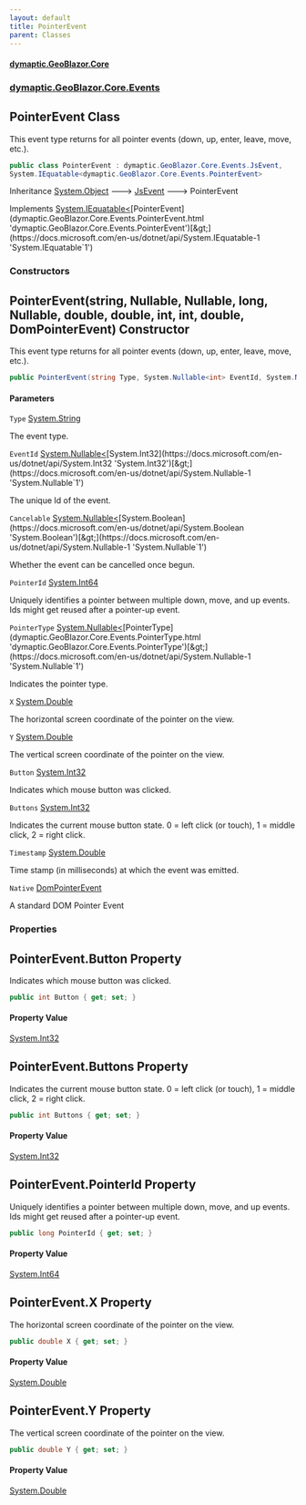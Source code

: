```yaml
---
layout: default
title: PointerEvent
parent: Classes
---
```

#### [dymaptic.GeoBlazor.Core](index.html 'index')
### [dymaptic.GeoBlazor.Core.Events](index.html#dymaptic.GeoBlazor.Core.Events 'dymaptic.GeoBlazor.Core.Events')

## PointerEvent Class

This event type returns for all pointer events (down, up, enter, leave, move, etc.).

```csharp
public class PointerEvent : dymaptic.GeoBlazor.Core.Events.JsEvent,
System.IEquatable<dymaptic.GeoBlazor.Core.Events.PointerEvent>
```

Inheritance [System.Object](https://docs.microsoft.com/en-us/dotnet/api/System.Object 'System.Object') &#129106; [JsEvent](dymaptic.GeoBlazor.Core.Events.JsEvent.html 'dymaptic.GeoBlazor.Core.Events.JsEvent') &#129106; PointerEvent

Implements [System.IEquatable&lt;](https://docs.microsoft.com/en-us/dotnet/api/System.IEquatable-1 'System.IEquatable`1')[PointerEvent](dymaptic.GeoBlazor.Core.Events.PointerEvent.html 'dymaptic.GeoBlazor.Core.Events.PointerEvent')[&gt;](https://docs.microsoft.com/en-us/dotnet/api/System.IEquatable-1 'System.IEquatable`1')
### Constructors

<a name='dymaptic.GeoBlazor.Core.Events.PointerEvent.PointerEvent(string,System.Nullable_int_,System.Nullable_bool_,long,System.Nullable_dymaptic.GeoBlazor.Core.Events.PointerType_,double,double,int,int,double,dymaptic.GeoBlazor.Core.Events.DomPointerEvent)'></a>

## PointerEvent(string, Nullable<int>, Nullable<bool>, long, Nullable<PointerType>, double, double, int, int, double, DomPointerEvent) Constructor

This event type returns for all pointer events (down, up, enter, leave, move, etc.).

```csharp
public PointerEvent(string Type, System.Nullable<int> EventId, System.Nullable<bool> Cancelable, long PointerId, System.Nullable<dymaptic.GeoBlazor.Core.Events.PointerType> PointerType, double X, double Y, int Button, int Buttons, double Timestamp, dymaptic.GeoBlazor.Core.Events.DomPointerEvent Native);
```
#### Parameters

<a name='dymaptic.GeoBlazor.Core.Events.PointerEvent.PointerEvent(string,System.Nullable_int_,System.Nullable_bool_,long,System.Nullable_dymaptic.GeoBlazor.Core.Events.PointerType_,double,double,int,int,double,dymaptic.GeoBlazor.Core.Events.DomPointerEvent).Type'></a>

`Type` [System.String](https://docs.microsoft.com/en-us/dotnet/api/System.String 'System.String')

The event type.

<a name='dymaptic.GeoBlazor.Core.Events.PointerEvent.PointerEvent(string,System.Nullable_int_,System.Nullable_bool_,long,System.Nullable_dymaptic.GeoBlazor.Core.Events.PointerType_,double,double,int,int,double,dymaptic.GeoBlazor.Core.Events.DomPointerEvent).EventId'></a>

`EventId` [System.Nullable&lt;](https://docs.microsoft.com/en-us/dotnet/api/System.Nullable-1 'System.Nullable`1')[System.Int32](https://docs.microsoft.com/en-us/dotnet/api/System.Int32 'System.Int32')[&gt;](https://docs.microsoft.com/en-us/dotnet/api/System.Nullable-1 'System.Nullable`1')

The unique Id of the event.

<a name='dymaptic.GeoBlazor.Core.Events.PointerEvent.PointerEvent(string,System.Nullable_int_,System.Nullable_bool_,long,System.Nullable_dymaptic.GeoBlazor.Core.Events.PointerType_,double,double,int,int,double,dymaptic.GeoBlazor.Core.Events.DomPointerEvent).Cancelable'></a>

`Cancelable` [System.Nullable&lt;](https://docs.microsoft.com/en-us/dotnet/api/System.Nullable-1 'System.Nullable`1')[System.Boolean](https://docs.microsoft.com/en-us/dotnet/api/System.Boolean 'System.Boolean')[&gt;](https://docs.microsoft.com/en-us/dotnet/api/System.Nullable-1 'System.Nullable`1')

Whether the event can be cancelled once begun.

<a name='dymaptic.GeoBlazor.Core.Events.PointerEvent.PointerEvent(string,System.Nullable_int_,System.Nullable_bool_,long,System.Nullable_dymaptic.GeoBlazor.Core.Events.PointerType_,double,double,int,int,double,dymaptic.GeoBlazor.Core.Events.DomPointerEvent).PointerId'></a>

`PointerId` [System.Int64](https://docs.microsoft.com/en-us/dotnet/api/System.Int64 'System.Int64')

Uniquely identifies a pointer between multiple down, move, and up events. Ids might get reused after a pointer-up event.

<a name='dymaptic.GeoBlazor.Core.Events.PointerEvent.PointerEvent(string,System.Nullable_int_,System.Nullable_bool_,long,System.Nullable_dymaptic.GeoBlazor.Core.Events.PointerType_,double,double,int,int,double,dymaptic.GeoBlazor.Core.Events.DomPointerEvent).PointerType'></a>

`PointerType` [System.Nullable&lt;](https://docs.microsoft.com/en-us/dotnet/api/System.Nullable-1 'System.Nullable`1')[PointerType](dymaptic.GeoBlazor.Core.Events.PointerType.html 'dymaptic.GeoBlazor.Core.Events.PointerType')[&gt;](https://docs.microsoft.com/en-us/dotnet/api/System.Nullable-1 'System.Nullable`1')

Indicates the pointer type.

<a name='dymaptic.GeoBlazor.Core.Events.PointerEvent.PointerEvent(string,System.Nullable_int_,System.Nullable_bool_,long,System.Nullable_dymaptic.GeoBlazor.Core.Events.PointerType_,double,double,int,int,double,dymaptic.GeoBlazor.Core.Events.DomPointerEvent).X'></a>

`X` [System.Double](https://docs.microsoft.com/en-us/dotnet/api/System.Double 'System.Double')

The horizontal screen coordinate of the pointer on the view.

<a name='dymaptic.GeoBlazor.Core.Events.PointerEvent.PointerEvent(string,System.Nullable_int_,System.Nullable_bool_,long,System.Nullable_dymaptic.GeoBlazor.Core.Events.PointerType_,double,double,int,int,double,dymaptic.GeoBlazor.Core.Events.DomPointerEvent).Y'></a>

`Y` [System.Double](https://docs.microsoft.com/en-us/dotnet/api/System.Double 'System.Double')

The vertical screen coordinate of the pointer on the view.

<a name='dymaptic.GeoBlazor.Core.Events.PointerEvent.PointerEvent(string,System.Nullable_int_,System.Nullable_bool_,long,System.Nullable_dymaptic.GeoBlazor.Core.Events.PointerType_,double,double,int,int,double,dymaptic.GeoBlazor.Core.Events.DomPointerEvent).Button'></a>

`Button` [System.Int32](https://docs.microsoft.com/en-us/dotnet/api/System.Int32 'System.Int32')

Indicates which mouse button was clicked.

<a name='dymaptic.GeoBlazor.Core.Events.PointerEvent.PointerEvent(string,System.Nullable_int_,System.Nullable_bool_,long,System.Nullable_dymaptic.GeoBlazor.Core.Events.PointerType_,double,double,int,int,double,dymaptic.GeoBlazor.Core.Events.DomPointerEvent).Buttons'></a>

`Buttons` [System.Int32](https://docs.microsoft.com/en-us/dotnet/api/System.Int32 'System.Int32')

Indicates the current mouse button state. 0 = left click (or touch), 1 = middle click, 2 = right click.

<a name='dymaptic.GeoBlazor.Core.Events.PointerEvent.PointerEvent(string,System.Nullable_int_,System.Nullable_bool_,long,System.Nullable_dymaptic.GeoBlazor.Core.Events.PointerType_,double,double,int,int,double,dymaptic.GeoBlazor.Core.Events.DomPointerEvent).Timestamp'></a>

`Timestamp` [System.Double](https://docs.microsoft.com/en-us/dotnet/api/System.Double 'System.Double')

Time stamp (in milliseconds) at which the event was emitted.

<a name='dymaptic.GeoBlazor.Core.Events.PointerEvent.PointerEvent(string,System.Nullable_int_,System.Nullable_bool_,long,System.Nullable_dymaptic.GeoBlazor.Core.Events.PointerType_,double,double,int,int,double,dymaptic.GeoBlazor.Core.Events.DomPointerEvent).Native'></a>

`Native` [DomPointerEvent](dymaptic.GeoBlazor.Core.Events.DomPointerEvent.html 'dymaptic.GeoBlazor.Core.Events.DomPointerEvent')

A standard DOM Pointer Event
### Properties

<a name='dymaptic.GeoBlazor.Core.Events.PointerEvent.Button'></a>

## PointerEvent.Button Property

Indicates which mouse button was clicked.

```csharp
public int Button { get; set; }
```

#### Property Value
[System.Int32](https://docs.microsoft.com/en-us/dotnet/api/System.Int32 'System.Int32')

<a name='dymaptic.GeoBlazor.Core.Events.PointerEvent.Buttons'></a>

## PointerEvent.Buttons Property

Indicates the current mouse button state. 0 = left click (or touch), 1 = middle click, 2 = right click.

```csharp
public int Buttons { get; set; }
```

#### Property Value
[System.Int32](https://docs.microsoft.com/en-us/dotnet/api/System.Int32 'System.Int32')

<a name='dymaptic.GeoBlazor.Core.Events.PointerEvent.PointerId'></a>

## PointerEvent.PointerId Property

Uniquely identifies a pointer between multiple down, move, and up events. Ids might get reused after a pointer-up event.

```csharp
public long PointerId { get; set; }
```

#### Property Value
[System.Int64](https://docs.microsoft.com/en-us/dotnet/api/System.Int64 'System.Int64')

<a name='dymaptic.GeoBlazor.Core.Events.PointerEvent.X'></a>

## PointerEvent.X Property

The horizontal screen coordinate of the pointer on the view.

```csharp
public double X { get; set; }
```

#### Property Value
[System.Double](https://docs.microsoft.com/en-us/dotnet/api/System.Double 'System.Double')

<a name='dymaptic.GeoBlazor.Core.Events.PointerEvent.Y'></a>

## PointerEvent.Y Property

The vertical screen coordinate of the pointer on the view.

```csharp
public double Y { get; set; }
```

#### Property Value
[System.Double](https://docs.microsoft.com/en-us/dotnet/api/System.Double 'System.Double')
